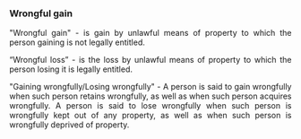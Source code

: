 ### Wrongful gain
<div style="text-align: justify">
"Wrongful gain" - is gain by unlawful means of property to which the person gaining is not legally entitled.

</p>

“Wrongful loss” - is the loss by unlawful means of property to which the person losing it is legally entitled.

</p>

"Gaining wrongfully/Losing wrongfully" - A person is said to gain wrongfully when such person retains wrongfully, as well as when such person acquires wrongfully. A person is said to lose wrongfully when such person is wrongfully kept out of any property, as well as when such person is wrongfully deprived of property.

</div>
